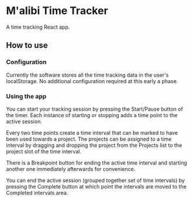 # M'alibi Time Tracker

A time tracking React app.


## How to use

### Configuration

Currently the software stores all the time tracking data in the user's localStorage.
No additional configuration required at this early a phase.

### Using the app

You can start your tracking session by pressing the Start/Pause button of the timer. Each instance of starting or stopping adds a time point to the active session. 

Every two time points create a time interval that can be marked to have been used towards a project. The projects can be assigned to a time interval by dragging and dropping the project from the Projects list to the project slot of the time interval.

There is a Breakpoint button for ending the active time interval and starting another one immediately afterwards for convenience. 

You can end the active session (grouped together set of time intervals) by pressing the Complete button at which point the intervals are moved to the Completed intervals area.